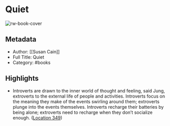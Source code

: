 # Quiet

![rw-book-cover](https://images-na.ssl-images-amazon.com/images/I/41p5oWL3ryL._SL200_.jpg)

## Metadata
- Author: [[Susan Cain]]
- Full Title: Quiet
- Category: #books

## Highlights
- Introverts are drawn to the inner world of thought and feeling, said Jung, extroverts to the external life of people and activities. Introverts focus on the meaning they make of the events swirling around them; extroverts plunge into the events themselves. Introverts recharge their batteries by being alone; extroverts need to recharge when they don’t socialize enough. ([Location 349](https://readwise.io/to_kindle?action=open&asin=B004J4WNL2&location=349))
